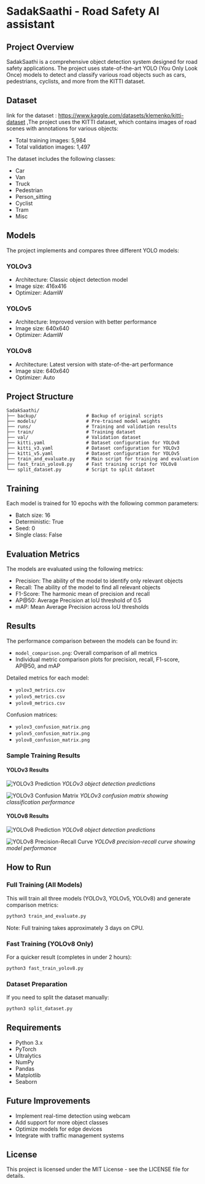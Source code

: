 # SadakSaathi - Road Safety AI assistant

## Project Overview
SadakSaathi is a comprehensive object detection system designed for road safety applications. The project uses state-of-the-art YOLO (You Only Look Once) models to detect and classify various road objects such as cars, pedestrians, cyclists, and more from the KITTI dataset.

## Dataset
link for the dataset : https://www.kaggle.com/datasets/klemenko/kitti-dataset
,The project uses the KITTI dataset, which contains images of road scenes with annotations for various objects:
- Total training images: 5,984
- Total validation images: 1,497

The dataset includes the following classes:
- Car
- Van
- Truck
- Pedestrian
- Person_sitting
- Cyclist
- Tram
- Misc

## Models
The project implements and compares three different YOLO models:

### YOLOv3
- Architecture: Classic object detection model
- Image size: 416x416
- Optimizer: AdamW

### YOLOv5
- Architecture: Improved version with better performance
- Image size: 640x640
- Optimizer: AdamW

### YOLOv8
- Architecture: Latest version with state-of-the-art performance
- Image size: 640x640
- Optimizer: Auto

## Project Structure
```
SadakSaathi/
├── backup/                  # Backup of original scripts
├── models/                  # Pre-trained model weights
├── runs/                    # Training and validation results
├── train/                   # Training dataset
├── val/                     # Validation dataset
├── kitti.yaml               # Dataset configuration for YOLOv8
├── kitti_v3.yaml            # Dataset configuration for YOLOv3
├── kitti_v5.yaml            # Dataset configuration for YOLOv5
├── train_and_evaluate.py    # Main script for training and evaluation
├── fast_train_yolov8.py     # Fast training script for YOLOv8
└── split_dataset.py         # Script to split dataset
```

## Training
Each model is trained for 10 epochs with the following common parameters:
- Batch size: 16
- Deterministic: True
- Seed: 0
- Single class: False

## Evaluation Metrics
The models are evaluated using the following metrics:
- Precision: The ability of the model to identify only relevant objects
- Recall: The ability of the model to find all relevant objects
- F1-Score: The harmonic mean of precision and recall
- AP@50: Average Precision at IoU threshold of 0.5
- mAP: Mean Average Precision across IoU thresholds

## Results
The performance comparison between the models can be found in:
- `model_comparison.png`: Overall comparison of all metrics
- Individual metric comparison plots for precision, recall, F1-score, AP@50, and mAP

Detailed metrics for each model:
- `yolov3_metrics.csv`
- `yolov5_metrics.csv`
- `yolov8_metrics.csv`

Confusion matrices:
- `yolov3_confusion_matrix.png`
- `yolov5_confusion_matrix.png`
- `yolov8_confusion_matrix.png`

### Sample Training Results

#### YOLOv3 Results
![YOLOv3 Prediction](/Users/simarpreetsingh/Desktop/Sadaksaathi/runs/train/yolov3_kitti22/val_batch0_pred.jpg)
*YOLOv3 object detection predictions*

![YOLOv3 Confusion Matrix](/Users/simarpreetsingh/Desktop/Sadaksaathi/runs/train/yolov3_kitti22/confusion_matrix_normalized.png)
*YOLOv3 confusion matrix showing classification performance*

#### YOLOv8 Results
![YOLOv8 Prediction](/Users/simarpreetsingh/Desktop/Sadaksaathi/runs/train/yolov8_kitti92/val_batch0_pred.jpg)
*YOLOv8 object detection predictions*

![YOLOv8 Precision-Recall Curve](/Users/simarpreetsingh/Desktop/Sadaksaathi/runs/train/yolov8_kitti92/PR_curve.png)
*YOLOv8 precision-recall curve showing model performance*

## How to Run

### Full Training (All Models)
This will train all three models (YOLOv3, YOLOv5, YOLOv8) and generate comparison metrics:
```bash
python3 train_and_evaluate.py
```
Note: Full training takes approximately 3 days on CPU.

### Fast Training (YOLOv8 Only)
For a quicker result (completes in under 2 hours):
```bash
python3 fast_train_yolov8.py
```

### Dataset Preparation
If you need to split the dataset manually:
```bash
python3 split_dataset.py
```

## Requirements
- Python 3.x
- PyTorch
- Ultralytics
- NumPy
- Pandas
- Matplotlib
- Seaborn

## Future Improvements
- Implement real-time detection using webcam
- Add support for more object classes
- Optimize models for edge devices
- Integrate with traffic management systems

## License
This project is licensed under the MIT License - see the LICENSE file for details.
